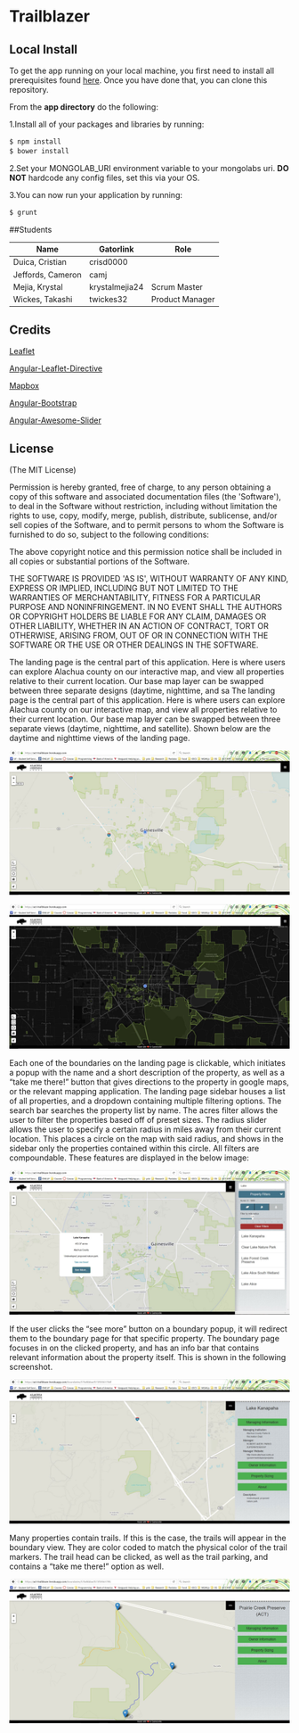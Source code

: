 # Trailblazer

## Local Install

To get the app running on your local machine, you first need to install all prerequisites found [here](https://github.com/MEAN-Girls/Trailblazer/tree/develop/app). Once you have done that, you can clone this repository.

From the **app directory** do the following:

1.Install all of your packages and libraries by running:
```bash
$ npm install
$ bower install
```
2.Set your MONGOLAB_URI environment variable to your mongolabs uri. **DO NOT** hardcode any config files, set this via your OS.

3.You can now run your application by running:
```bash
$ grunt
```


##Students


Name   		      |  Gatorlink     | Role   
------------------|----------------|-----------------
Duica, Cristian   | crisd0000	   |
Jeffords, Cameron | camj           |
Mejia, Krystal    | krystalmejia24 | Scrum Master
Wickes, Takashi   | twickes32	   | Product Manager


## Credits
[Leaflet](http://leafletjs.com/)

[Angular-Leaflet-Directive](http://tombatossals.github.io/angular-leaflet-directive/#!/)

[Mapbox](https://www.mapbox.com/mapbox.js/api/v2.4.0/)

[Angular-Bootstrap](https://angular-ui.github.io/bootstrap/)

[Angular-Awesome-Slider](http://darul75.github.io/angular-awesome-slider/)

## License
(The MIT License)

Permission is hereby granted, free of charge, to any person obtaining
a copy of this software and associated documentation files (the
'Software'), to deal in the Software without restriction, including
without limitation the rights to use, copy, modify, merge, publish,
distribute, sublicense, and/or sell copies of the Software, and to
permit persons to whom the Software is furnished to do so, subject to
the following conditions:

The above copyright notice and this permission notice shall be
included in all copies or substantial portions of the Software.

THE SOFTWARE IS PROVIDED 'AS IS', WITHOUT WARRANTY OF ANY KIND,
EXPRESS OR IMPLIED, INCLUDING BUT NOT LIMITED TO THE WARRANTIES OF
MERCHANTABILITY, FITNESS FOR A PARTICULAR PURPOSE AND NONINFRINGEMENT.
IN NO EVENT SHALL THE AUTHORS OR COPYRIGHT HOLDERS BE LIABLE FOR ANY
CLAIM, DAMAGES OR OTHER LIABILITY, WHETHER IN AN ACTION OF CONTRACT,
TORT OR OTHERWISE, ARISING FROM, OUT OF OR IN CONNECTION WITH THE
SOFTWARE OR THE USE OR OTHER DEALINGS IN THE SOFTWARE.


The landing page is the central part of this application. Here is where users can explore Alachua county on our interactive map, and view all properties relative to their current location. Our base map layer can be swapped between three separate designs (daytime, nighttime, and sa
The landing page is the central part of this application. Here is where users can explore Alachua county on our interactive map, and view all properties relative to their current location. Our base map layer can be swapped between three separate views (daytime, nighttime, and satellite). Shown below are the daytime and nighttime views of the landing page. 

![alt text](images/landing.JPG "Landing Page")

![alt text](images/landing_dark.JPG "Dark Landing Page") 

Each one of the boundaries on the landing page is clickable, which initiates a popup with the name and a short description of the property, as well as a “take me there!” button that gives directions to the property in google maps, or the relevant mapping application. The landing page sidebar houses a list of all properties, and a dropdown containing multiple filtering options. The search bar searches the property list by name. The acres filter allows the user to filter the properties based off of preset sizes. The radius slider allows the user to specify a certain radius in miles away from their current location. This places a circle on the map with said radius, and shows in the sidebar only the properties contained within this circle. All filters are compoundable. These features are displayed in the below image:

![alt text](images/landing_filters.JPG "Landing Page Filters")

If the user clicks the “see more” button on a boundary popup, it will redirect them to the boundary page for that specific property. The boundary page focuses in on the clicked property, and has an info bar that contains relevant information about the property itself. This is shown in the following screenshot.

![alt text](images/boundary.JPG "Boundary Page")

Many properties contain trails. If this is the case, the trails will appear in the boundary view. They are color coded to match the physical color of the trail markers. The trail head can be clicked, as well as the trail parking, and contains a “take me there!” option as well.

![alt text](images/trails.JPG "Trails Page")
